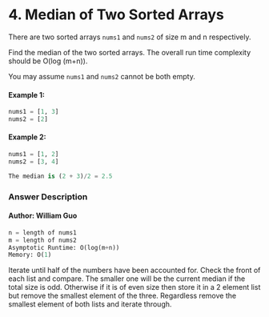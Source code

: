 # 4. Median of Two Sorted Arrays

There are two sorted arrays `nums1` and `nums2` of size m and n respectively.

Find the median of the two sorted arrays. The overall run time complexity should be O(log (m+n)).

You may assume `nums1` and `nums2` cannot be both empty.

#### Example 1:
```python
nums1 = [1, 3]
nums2 = [2]
```

#### Example 2:
```python
nums1 = [1, 2]
nums2 = [3, 4]

The median is (2 + 3)/2 = 2.5
```


### Answer Description
#### Author: William Guo
```python
n = length of nums1
m = length of nums2
Asymptotic Runtime: O(log(m+n))
Memory: O(1)
```

Iterate until half of the numbers have been accounted for. Check the front of each list and compare. The smaller one will be the current median if the total size is odd. Otherwise if it is of even size then store it in a 2 element list but remove the smallest element of the three. Regardless remove the smallest element of both lists and iterate through.
